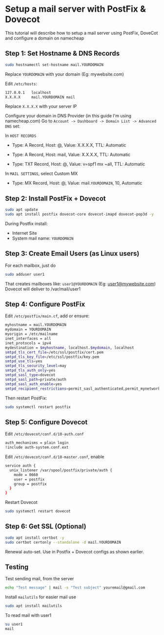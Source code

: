 
# Setup a mail server with PostFix & Dovecot
This tutorial will describe how to setup a mail server using PostFix, DoveCot and configure a domain on namecheap



## Step 1: Set Hostname & DNS Records

```bash
sudo hostnamectl set-hostname mail.YOURDOMAIN
```
Replace `YOURDOMAIN` with your domain (Eg: mywebsite.com)

Edit `/etc/hosts`:
```bash
127.0.0.1   localhost
X.X.X.X     mail.YOURDOMAIN mail
```
Replace `X.X.X.X` with your server IP

Configure your domain in DNS Provider (in this guide I'm using namecheap.com)
Go to `Account -> Dashboard -> Domain List -> Advanced DNS` set:

In `HOST RECORDS`

- Type: A Record, Host: @, Value: X.X.X.X, TTL: Automatic

- Type: A Record, Host: mail, Value: X.X.X.X, TTL: Automatic

- Type: TXT Record, Host: @, Value: v=spf1 mx ~all, TTL: Automatic

In `MAIL SETTINGS`, select Custom MX

- Type: MX Record, Host: @, Value: mail.`YOURDOMAIN`, 10, Automatic 

## Step 2: Install PostFix + Dovecot
```bash
sudo apt update
sudo apt install postfix dovecot-core dovecot-imapd dovecot-pop3d -y
```
During Postfix install:
- Internet Site
- System mail name: `YOURDOMAIN`
## Step 3: Create Email Users (as Linux users)
For each mailbox, just do
```bash
sudo adduser user1
```
That creates mailboxes like: `user1@YOURDOMAIN` (Eg: user1@mywebsite.com)
Dovecot will deliver to /var/mail/user1

## Step 4: Configure PostFix
Edit `/etc/postfix/main.cf`, add or ensure:
```bash
myhostname = mail.YOURDOMAIN
mydomain = YOURDOMAIN
myorigin = /etc/mailname
inet_interfaces = all
inet_protocols = ipv4
mydestination = $myhostname, localhost.$mydomain, localhost
smtpd_tls_cert_file=/etc/ssl/postfix/cert.pem
smtpd_tls_key_file=/etc/ssl/postfix/key.pem
smtpd_use_tls=yes
smtpd_tls_security_level=may
smtpd_tls_auth_only=yes
smtpd_sasl_type=dovecot
smtpd_sasl_path=private/auth
smtpd_sasl_auth_enable=yes
smtpd_recipient_restrictions=permit_sasl_authenticated,permit_mynetworks,reject_unauth_destination
```
Then restart PostFix:
```bash
sudo systemctl restart postfix
```

## Step 5: Configure Dovecot
Edit `/etc/dovecot/conf.d/10-auth.conf`
```bash
auth_mechanisms = plain login
!include auth-system.conf.ext
```
Edit `/etc/dovecot/conf.d/10-master.conf`, enable
```bash
service auth {
  unix_listener /var/spool/postfix/private/auth {
    mode = 0660
    user = postfix
    group = postfix
  }
}
```
Restart Dovecot
```bash
sudo systemctl restart dovecot
```
## Step 6: Get SSL (Optional)
```bash
sudo apt install certbot -y
sudo certbot certonly --standalone -d mail.YOURDOMAIN
```
Renewal auto-set. Use in Postfix + Dovecot configs as shown earlier.

## Testing
Test sending mail, from the server
```bash
echo "Test message" | mail -s "Test subject" youremail@gmail.com
```
Install `mailutils` for easier mail use
```bash
sudo apt install mailutils
```
To read mail with user1
```bash
su user1
mail
```
